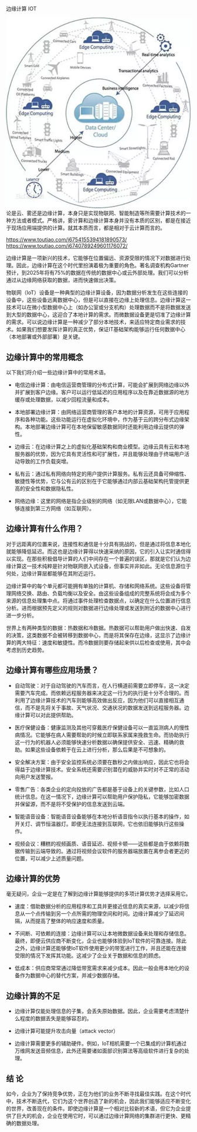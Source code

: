 边缘计算
IOT

![](../img/k8s/edge-computing.jpg)
论是云、雾还是边缘计算，本身只是实现物联网、智能制造等所需要计算技术的一种方法或者模式。严格讲，雾计算和边缘计算本身并没有本质的区别，都是在接近于现场应用端提供的计算。就其本质而言，都是相对于云计算而言的。

https://www.toutiao.com/i6754155394181890573/
https://www.toutiao.com/i6740789249601176072/



边缘计算是一项新兴的技术，它能够在位置偏远、资源受限的情况下对数据进行处理。因此，边缘计算在这个时代里扮演着极为重要的角色。著名调查机构Gartner预计，到2025年将有75%的数据在传统的数据中心或云外部处理。我们可以分析通过从边缘网络获取的数据，进而快速做出决策。



物联网（IoT）设备是一种典型的边缘计算设备，因为数据分析发生在这些连接的设备中，这些设备远离数据中心，但是可以直接在边缘上处理信息。边缘计算这一技术可以在微小型数据中心上（如办公室或分支机构）处理数据而不是将数据发送到大型的数据中心，这迎合了本地计算的需求。而微数据设备更是切准了边缘计算的需求。可以说边缘计算是一种减少了部分本地技术，来适应特定商业需求的技术。如果我们想要发挥计算的真正优势，保证IT基础架构能够运行任何数据中心（本地部署或外部部署）是关键。

## 边缘计算中的常用概念
以下我们将介绍一些边缘计算中的常用术语。

- 电信边缘计算：由电信运营商管理的分布式计算，可能会扩展到网络边缘以外并扩展到客户边缘。客户可以运行低延迟的应用程序以及在靠近数据源的地方缓存或处理数据，以减少回程流量和成本。

- 本地部署边缘计算：由网络运营商管理的客户本地的计算资源，可用于应用程序和各种功能。这些功能运行在虚拟化环境中，作为基于云的跨分布式边缘架构。本地部署边缘计算可在本地保留敏感数据同时还能利用边缘云提供的弹性。

- 边缘云：在边缘计算之上的虚拟化基础架构和商业模型。边缘云具有云和本地服务器的优势，因为它具有灵活性和可扩展性，并且能够处理由于终端用户活动导致的工作负载突增。

- 私有云：通过私有网络向特定的用户提供计算服务。私有云还具备可伸缩性、敏捷性等优势，它与公有云的区别在于它能够通过内部云基础架构托管提供更高的安全性和数据隐私性。

- 网络边缘：这里的网络是指企业级别的网络（如无限LAN或数据中心），它能够连接到第三方网络（如互联网）。

## 边缘计算有什么作用？

对于远距离的位置来说，连接性和通信是十分具有挑战的，但是通过将信息本地化就能够降低延迟。而这也是边缘计算得以快速采纳的原因，它的引入让实时通信得以实现。在那些积极倡导计算的人们中间存在一个普遍的误区，那就是它们认为边缘计算这一技术纯粹是针对物联网嵌入式设备，但事实并非如此。无论信息源位于何处，边缘计算层都能够在其附近运行。

边缘计算中的每个单元都可能拥有单独的计算机、存储和网络系统。这些设备将管理网络交换、路由、负载均衡以及安全。由这些设备组成的完整系统将会成为多个来源的信息处理集中点。将通过事件处理检查数据点，以确定在什么位置进行信息分析。进而根据预先定义的规则对数据进行边缘处理或发送到附近的数据中心进行进一步分析。

世界上有两种类型的数据：热数据和冷数据。热数据可以帮助用户做出快速、自发的决策，这类数据不会被转移到数据中心，而是将其保存在边缘，这显示了边缘计算的两大特征：速度和敏捷性。而冷数据则要存储起来供以后检查或使用，其中会考虑到历史趋势。

## 边缘计算有哪些应用场景？

- 自动驾驶：对于自动驾驶的汽车而言，在人行横道前需要立即停车，这一决定需要汽车完成。而依赖远程服务器来决定这一行为的执行是十分不合理的。而利用了边缘计算技术的汽车则能够高效做出反应，因为他们可以直接相互通信，而不是先将关于事故、天气状况、交通状况的数据发送到远程服务器。边缘计算可以对此提供帮助。

- 医疗保健设备：健康监测及其他可穿戴医疗保健设备可以一直监测病人的慢性病情况。它能够在病人需要帮助的时候立即联系家属来挽救生命。而协助执行这一行为的机器人必须能够快速分析数据以确保提供安全、迅速、精确的救助。如果这些设备依赖于在云上进行分析，那么后果是不可想象的。

- 安全解决方案：由于安全监控系统必须要在数秒之内做出响应，因此它也将会得益于边缘计算技术。安全系统还需要识别潜在的威胁并实时对不正常的活动向用户发送警报。

- 零售广告：各类企业的定向投放的广告都是基于设备上的关键参数，比如人口统计信息。在这一情况下，边缘计算可以帮助用户保护隐私，它能够加密数据并保留源，而不是将不受保护的信息发送到云端。

- 智能语音设备：智能语音设备能够在本地分析语音指令以执行基本的操作，如开关灯、调节恒温器灯。即便无法连接到互联网，它也依旧能够执行这些操作。

- 视频会议：糟糕的视频画质、语音延迟、视频卡顿——这些都是由于依赖将数据传输到云端导致的。通过将视频会议软件的服务器端放置在离参会者更近的位置，可以减少上述质量问题。

## 边缘计算的优势
毫无疑问，企业一定是在了解到边缘计算能够提供的多项计算优势才选择采用它。

- 速度：借助数据分析的应用程序和工具并更接近信息的真实来源，以减少将信息从一个点传输到另一个点所需的物理空间和时间。边缘计算减少了延迟间隔，从而提高了整体的响应速度和质量。

- 不间断、可依赖的连接：边缘计算可以让本地微数据设备来处理和存储信息。最终，即便云供应商不断变化，企业也能够体验到IoT软件的可靠连接。除此之外，边缘计算还能够使IoT软件使用更少的带宽进行工作，并且还能在连接受限的情况下发挥其功能。这减少了企业关于数据和信息的顾虑。

- 低成本：供应商常常通过降低带宽需求来减少成本。因此一般会用本地化的设备作为数据中心的替代方案，并减少数据存储。

## 边缘计算的不足
- 边缘计算仅能处理信息的子集，会丢失原始数据。因此，企业需要考虑清楚什么程度的数据丢失是能够容忍的。

- 边缘计算可能提升攻击向量（attack vector）

- 边缘计算需要更多的辅助硬件。例如，IoT相机需要一个已集成的计算机通过万维网发送音频信息，此外还需要诸如面部识别算法等高级软件进行复杂的处理。
## 结 论
如今，企业为了保持竞争优势，正在为他们的业务不断寻找最佳实践。在这个时代中，技术不断迭代，它们为这个世界创造了新的机会，因此我们能够适应不断变化的世界，改善现在的条件。即使边缘计算是一个相对比较新的术语，但它为企业提供了巨大的机会，企业在使用它时，可以通过边缘计算网络的集群进行更快、更精确的数据处理。